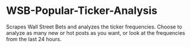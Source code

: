 # WSB-Popular-Ticker-Analysis
Scrapes Wall Street Bets and analyzes the ticker frequencies. Choose to analyze as many new or hot posts as you want, or look at the frequencies from the last 24 hours.

